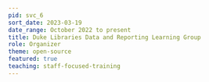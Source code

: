 ```yaml
---
pid: svc_6
sort_date: 2023-03-19
date_range: October 2022 to present
title: Duke Libraries Data and Reporting Learning Group
role: Organizer
theme: open-source
featured: true
teaching: staff-focused-training
---
```

